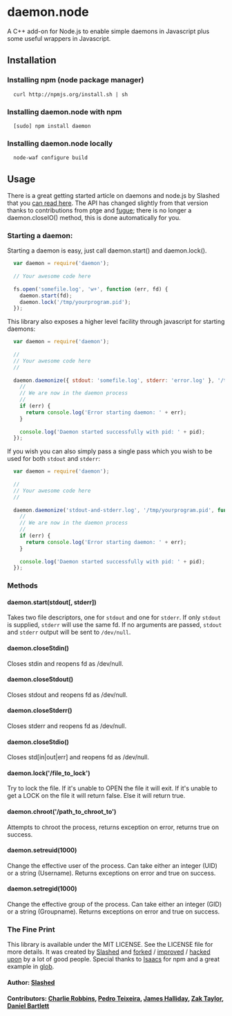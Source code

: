 # daemon.node

A C++ add-on for Node.js to enable simple daemons in Javascript plus some useful wrappers in Javascript.

## Installation

### Installing npm (node package manager)
```
  curl http://npmjs.org/install.sh | sh
```

### Installing daemon.node with npm
```
  [sudo] npm install daemon
```

### Installing daemon.node locally 
```
  node-waf configure build  
```

## Usage 

There is a great getting started article on daemons and node.js by Slashed that you [can read here][0]. The API has changed slightly from that version thanks to contributions from ptge and [fugue][1]; there is no longer a daemon.closeIO() method, this is done automatically for you.

### Starting a daemon:
Starting a daemon is easy, just call daemon.start() and daemon.lock(). 

``` js
  var daemon = require('daemon');
  
  // Your awesome code here
  
  fs.open('somefile.log', 'w+', function (err, fd) {
    daemon.start(fd);
    daemon.lock('/tmp/yourprogram.pid');
  });
```

This library also exposes a higher level facility through javascript for starting daemons:

``` js
  var daemon = require('daemon');
  
  //
  // Your awesome code here
  //
  
  daemon.daemonize({ stdout: 'somefile.log', stderr: 'error.log' }, '/tmp/yourprogram.pid', function (err, pid) {
    //
    // We are now in the daemon process
    //
    if (err) {
      return console.log('Error starting daemon: ' + err);
    }
    
    console.log('Daemon started successfully with pid: ' + pid);
  });
```

If you wish you can also simply pass a single pass which you wish to be used for both `stdout` and `stderr`:

``` js
  var daemon = require('daemon');
  
  //
  // Your awesome code here
  //
  
  daemon.daemonize('stdout-and-stderr.log', '/tmp/yourprogram.pid', function (err, pid) {
    //
    // We are now in the daemon process
    //
    if (err) {
      return console.log('Error starting daemon: ' + err);
    }
    
    console.log('Daemon started successfully with pid: ' + pid);
  });
```

### Methods

#### daemon.start(stdout[, stderr])
  Takes two file descriptors, one for `stdout` and one for `stderr`. If only `stdout` is supplied, `stderr` will use the same fd. If no arguments are passed, `stdout` and `stderr` output will be sent to `/dev/null`.
#### daemon.closeStdin()
  Closes stdin and reopens fd as /dev/null.
#### daemon.closeStdout()
  Closes stdout and reopens fd as /dev/null.
#### daemon.closeStderr()
  Closes stderr and reopens fd as /dev/null.
#### daemon.closeStdio()
  Closes std[in|out|err] and reopens fd as /dev/null.
#### daemon.lock('/file_to_lock')
  Try to lock the file. If it's unable to OPEN the file it will exit. If it's unable to get a LOCK on the file it will return false. Else it will return true.
#### daemon.chroot('/path_to_chroot_to')
  Attempts to chroot the process, returns exception on error, returns true on success.
#### daemon.setreuid(1000)
  Change the effective user of the process. Can take either an integer (UID) or a string (Username). Returns exceptions on error and true on success.
#### daemon.setregid(1000)
  Change the effective group of the process. Can take either an integer (GID) or a string (Groupname). Returns exceptions on error and true on success.


### The Fine Print
This library is available under the MIT LICENSE. See the LICENSE file for more details. It was created by [Slashed][2] and [forked][3] / [improved][4] / [hacked upon][1] by a lot of good people. Special thanks to [Isaacs][5] for npm and a great example in [glob][6].

#### Author: [Slashed](http://github.com/slashed)
#### Contributors: [Charlie Robbins](http://nodejitsu.com), [Pedro Teixeira](https://github.com/pgte), [James Halliday](https://github.com/substack), [Zak Taylor](https://github.com/dobl), [Daniel Bartlett](https://github.com/danbuk)

[0]: http://slashed.posterous.com/writing-daemons-in-javascript-with-nodejs-0
[1]: https://github.com/pgte/fugue/blob/master/deps/daemon.cc
[2]: https://github.com/slashed/daemon.node
[3]: https://github.com/substack/daemon.node/
[4]: https://github.com/dobl/daemon.node
[5]: https://github.com/isaacs/npm
[6]: https://github.com/isaacs/node-glob
